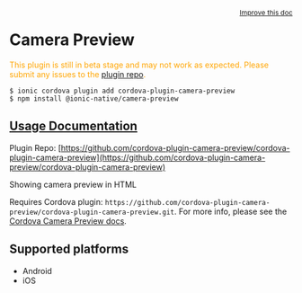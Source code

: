 <a style="float:right;font-size:12px;" href="http://github.com/ionic-team/ionic-native/edit/master/src/@ionic-native/plugins/camera-preview/index.ts#L53">
  Improve this doc
</a>

# Camera Preview
  <p style="color:orange">
    This plugin is still in beta stage and may not work as expected. Please
    submit any issues to the <a target="_blank"
    href="/issues">plugin repo</a>.
  </p>


```
$ ionic cordova plugin add cordova-plugin-camera-preview
$ npm install @ionic-native/camera-preview
```

## [Usage Documentation](https://ionicframework.com/docs/native/camera-preview/)

Plugin Repo: [https://github.com/cordova-plugin-camera-preview/cordova-plugin-camera-preview](https://github.com/cordova-plugin-camera-preview/cordova-plugin-camera-preview)

Showing camera preview in HTML

Requires Cordova plugin: `https://github.com/cordova-plugin-camera-preview/cordova-plugin-camera-preview.git`. For more info, please see the [Cordova Camera Preview docs](https://github.com/cordova-plugin-camera-preview/cordova-plugin-camera-preview).

## Supported platforms
- Android
- iOS



